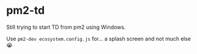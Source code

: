 # pm2-td

Still trying to start TD from pm2 using Windows.  

Use `pm2-dev ecosystem.config.js` for... a splash screen and not much else :sob:
